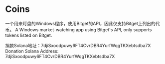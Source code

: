 # Coins

一个用来盯盘的Windows程序，使用Bitget的API，因此仅支持Bitget上列出的代币。
A Windows market-watching app using Bitget's API, only supports tokens listed on Bitget.

捐款Solana地址：7djiSxoodpuwy6FT4CvrDBR4YurfWqgTKXebtsdba7X
Donation Solana Address: 7djiSxoodpuwy6FT4CvrDBR4YurfWqgTKXebtsdba7X
